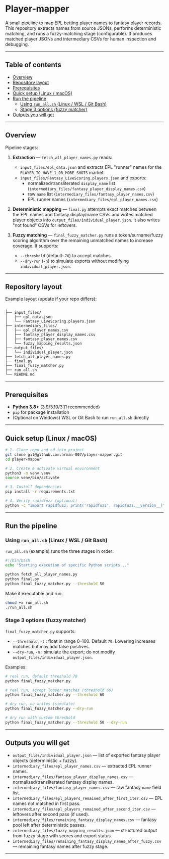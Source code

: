 
# Player-mapper

A small pipeline to map EPL betting player names to fantasy player records.  
This repository extracts names from source JSONs, performs deterministic matching, and runs a fuzzy-matching stage (configurable). It produces matched player JSONs and intermediary CSVs for human inspection and debugging.

---

## Table of contents

- [Overview](#overview)  
- [Repository layout](#repository-layout)  
- [Prerequisites](#prerequisites)  
- [Quick setup (Linux / macOS)](#quick-setup-linux--macos)  
- [Run the pipeline](#run-the-pipeline)  
  - [Using `run_all.sh` (Linux / WSL / Git Bash)](#using-run_allsh-linux--wsl--git-bash)  
  - [Stage 3 options (fuzzy matcher)](#stage-3-options-fuzzy-matcher)  
- [Outputs you will get](#outputs-you-will-get)  

---

## Overview

Pipeline stages:

1. **Extraction** — `fetch_all_player_names.py` reads:
   - `input_files/epl_data.json` and extracts EPL "runner" names for the `PLAYER_TO_HAVE_1_OR_MORE_SHOTS` market.
   - `input_files/Fantasy_LiveScoring.players.json` and exports:
     - normalized/transliterated `display_name` list (`intermediary_files/fantasy_player_display_names.csv`)
     - raw `name` list (`intermediary_files/fantasy_player_names.csv`)
     - EPL runner names (`intermediary_files/epl_player_names.csv`)

2. **Deterministic mapping** — `final.py` attempts exact matches between the EPL names and fantasy display/name CSVs and writes matched player objects into `output_files/individual_player.json`. It also writes "not found" CSVs for leftovers.

3. **Fuzzy matching** — `final_fuzzy_matcher.py` runs a token/surname/fuzzy scoring algorithm over the remaining unmatched names to increase coverage. It supports:
   - `--threshold` (default: `70`) to accept matches.
   - `--dry-run` (`-n`) to simulate exports without modifying `individual_player.json`.

---

## Repository layout

Example layout (update if your repo differs):

```
.
├── input_files/
│   ├── epl_data.json
│   └── Fantasy_LiveScoring.players.json
├── intermediary_files/
│   ├── epl_player_names.csv
│   ├── fantasy_player_display_names.csv
│   ├── fantasy_player_names.csv
│   └── fuzzy_mapping_results.json
├── output_files/
│   └── individual_player.json
├── fetch_all_player_names.py
├── final.py
├── final_fuzzy_matcher.py
├── run_all.sh
└── README.md
```

---

## Prerequisites

- **Python 3.8+** (3.9/3.10/3.11 recommended)
- `pip` for package installation
- (Optional on Windows) WSL or Git Bash to run `run_all.sh` directly

---

## Quick setup (Linux / macOS)

```bash
# 1. Clone repo and cd into project
git clone git@github.com:arman-007/player-mapper.git
cd player-mapper

# 2. Create & activate virtual environment
python3 -m venv venv
source venv/bin/activate

# 3. Install dependencies
pip install -r requirements.txt

# 4. Verify rapidfuzz (optional)
python -c "import rapidfuzz; print('rapidfuzz', rapidfuzz.__version__)"
```

---

## Run the pipeline

### Using `run_all.sh` (Linux / WSL / Git Bash)

`run_all.sh` (example) runs the three stages in order:

```bash
#!/bin/bash
echo "Starting execution of specific Python scripts..."

python fetch_all_player_names.py
python final.py
python final_fuzzy_matcher.py --threshold 50
```

Make it executable and run:

```bash
chmod +x run_all.sh
./run_all.sh
```


### Stage 3 options (fuzzy matcher)

`final_fuzzy_matcher.py` supports:

- `--threshold`, `-t` : float in range 0–100. Default `70`. Lowering increases matches but may add false positives.
- `--dry-run`, `-n` : simulate the export; do not modify `output_files/individual_player.json`.

Examples:

```bash
# real run, default threshold 70
python final_fuzzy_matcher.py

# real run, accept looser matches (threshold 60)
python final_fuzzy_matcher.py --threshold 60

# dry run, no writes (simulate)
python final_fuzzy_matcher.py --dry-run

# dry run with custom threshold
python final_fuzzy_matcher.py --threshold 50 --dry-run
```

---

## Outputs you will get

- `output_files/individual_player.json` — list of exported fantasy player objects (deterministic + fuzzy).
- `intermediary_files/epl_player_names.csv` — extracted EPL runner names.
- `intermediary_files/fantasy_player_display_names.csv` — normalized/transliterated fantasy display names.
- `intermediary_files/fantasy_player_names.csv` — raw fantasy `name` field list.
- `intermediary_files/epl_players_remained_after_first_iter.csv` — EPL names not matched in first pass.
- `intermediary_files/epl_players_remained_after_second_iter.csv` — leftovers after second pass (if used).
- `intermediary_files/remaining_fantasy_display_names.csv` — fantasy pool left after deterministic passes.
- `intermediary_files/fuzzy_mapping_results.json` — structured output from fuzzy stage with scores and export status.
- `intermediary_files/remaining_fantasy_display_names_after_fuzzy.csv` — remaining fantasy names after fuzzy stage.

---